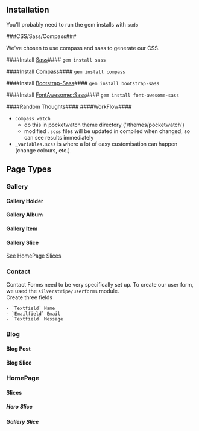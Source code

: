 ## Installation ##
You'll probably need to run the gem installs with `sudo`

###CSS/Sass/Compass###

We've chosen to use compass and sass to generate our CSS.  

####Install [Sass](http://sass-lang.com/install)####
`gem install sass`

####Install [Compass](http://compass-style.org/install/)####
`gem install compass`

####Install [Bootstrap-Sass](https://github.com/twbs/bootstrap-sass)####
`gem install bootstrap-sass`

####Install [FontAwesome::Sass](https://github.com/FortAwesome/font-awesome-sass)####
`gem install font-awesome-sass`

####Random Thoughts####
####WorkFlow####
- `compass watch`
	- do this in pocketwatch theme directory ('/themes/pocketwatch')
	- modified `.scss` files will be updated in compiled when changed, so can see results immediately
- `_variables.scss` is where a lot of easy customisation can happen (change colours, etc.)

## Page Types ##
### Gallery ###
#### Gallery Holder ####
#### Gallery Album ####
#### Gallery Item ####
#### Gallery Slice ####
See HomePage Slices

### Contact ###
Contact Forms need to be very specifically set up.  To create our user form, we used the `silverstripe/userforms` module.  
Create three fields

    - `Textfield` Name
    - `Emailfield` Email
    - `Textfield` Message



### Blog ###
#### Blog Post ####
#### Blog Slice ####

### HomePage ###
#### Slices ####
##### Hero Slice #####
##### Gallery Slice #####